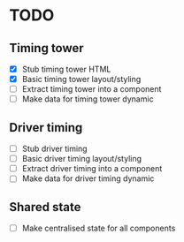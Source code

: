 # TODO

## Timing tower
- [x] Stub timing tower HTML
- [x] Basic timing tower layout/styling
- [ ] Extract timing tower into a component
- [ ] Make data for timing tower dynamic

## Driver timing
- [ ] Stub driver timing
- [ ] Basic driver timing layout/styling
- [ ] Extract driver timing into a component
- [ ] Make data for driver timing dynamic

## Shared state
- [ ] Make centralised state for all components
